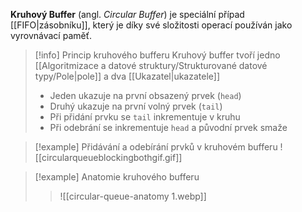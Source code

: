 **Kruhový Buffer** (angl. *Circular Buffer*) je speciální případ [[FIFO|zásobníku]], který je díky své složitosti operací používán jako vyrovnávací paměť.

>[!info] Princip kruhového bufferu
>Kruhový buffer tvoří jedno [[Algoritmizace a datové struktury/Strukturované datové typy/Pole|pole]] a dva [[Ukazatel|ukazatele]]
>- Jeden ukazuje na první obsazený prvek (`head`)
>- Druhý ukazuje na první volný prvek (`tail`)
>- Při přidání prvku se `tail` inkrementuje v kruhu
>- Při odebrání se inkrementuje `head` a původní prvek smaže

>[!example] Přidávání a odebírání prvků v kruhovém bufferu
>![[circularqueueblockingbothgif.gif]]

>[!example] Anatomie kruhového bufferu
>>![[circular-queue-anatomy 1.webp]]